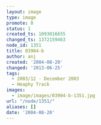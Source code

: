 ```yaml
---
layout: image
type: image
promote: 0
status: 1
created_ts: 1093016655
changed_ts: 1372159463
node_id: 1351
title: 03904-b
author: anj
created: '2004-08-20'
changed: '2013-06-25'
tags:
  - 2003/12 - December 2003
  - Heaphy Track
images:
  - image/images/03904-b-1351.jpg
url: "/node/1351/"
aliases: []
date: '2004-08-20'
---
```


